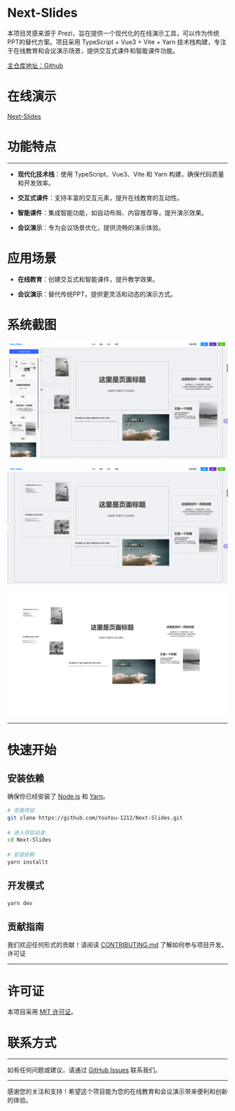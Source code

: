 # Next-Slides

本项目灵感来源于 Prezi，旨在提供一个现代化的在线演示工具，可以作为传统PPT的替代方案。项目采用 TypeScript + Vue3 + Vite + Yarn 技术栈构建，专注于在线教育和会议演示场景，提供交互式课件和智能课件功能。



[主仓库地址：Github](https://github.com/YouYou-1212/Next-Slides)



# 在线演示

[Next-Slides](https://youyou-1212.github.io/Next-Slides/#/)



# 功能特点

----

* **现代化技术栈**：使用 TypeScript、Vue3、Vite 和 Yarn 构建，确保代码质量和开发效率。

* **交互式课件**：支持丰富的交互元素，提升在线教育的互动性。

* **智能课件**：集成智能功能，如自动布局、内容推荐等，提升演示效果。

* **会议演示**：专为会议场景优化，提供流畅的演示体验。
  
  

# 应用场景

* **在线教育**：创建交互式和智能课件，提升教学效果。

* **会议演示**：替代传统PPT，提供更灵活和动态的演示方式。
  
  

# 系统截图

![](https://github.com/YouYou-1212/Next-Slides/blob/main/pic/Snipaste_2025-03-15_17-28-23.png)

![](https://github.com/YouYou-1212/Next-Slides/blob/main/pic/Snipaste_2025-03-15_17-28-09.png)

![](https://github.com/YouYou-1212/Next-Slides/blob/main/pic/Snipaste_2025-03-15_17-28-41.png)

----



# 快速开始

## 安装依赖

确保你已经安装了 [Node.js](https://nodejs.org/) 和 [Yarn](https://yarnpkg.com/)。

```bash
# 克隆项目
git clone https://github.com/YouYou-1212/Next-Slides.git

# 进入项目目录
cd Next-Slides

# 安装依赖
yarn installt
```

## 开发模式

```bash
yarn dev
```

## 贡献指南

我们欢迎任何形式的贡献！请阅读 [CONTRIBUTING.md](https://contributing.md/) 了解如何参与项目开发。
许可证

---

# 许可证

本项目采用 [MIT 许可证](https://license/)。 



# 联系方式

----

如有任何问题或建议，请通过 [GitHub Issues](https://github.com/YouYou-1212/Next-Slides/issues) 联系我们。



----

感谢您的关注和支持！希望这个项目能为您的在线教育和会议演示带来便利和创新的体验。
